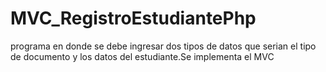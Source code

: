 # MVC_RegistroEstudiantePhp
programa en donde se debe ingresar dos tipos de datos que serian el tipo de documento y los datos del estudiante.Se implementa el MVC
